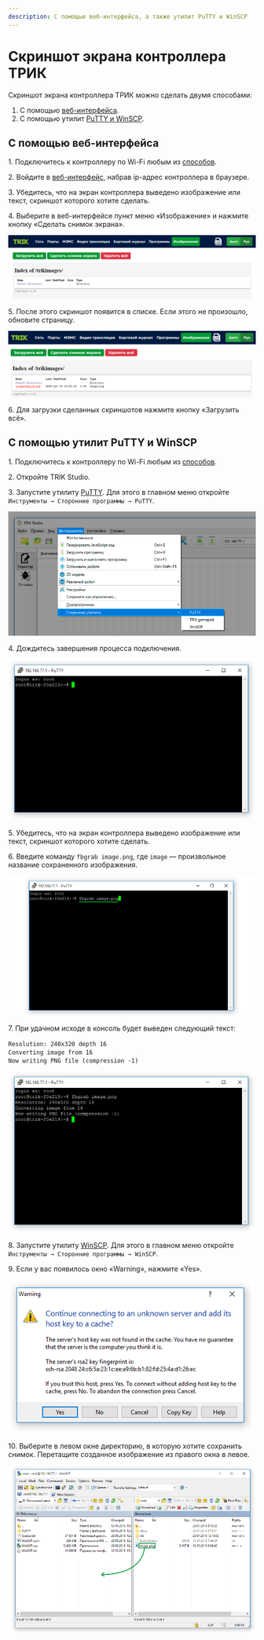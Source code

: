 ```yaml
---
description: С помощью веб-интерфейса, а также утилит PuTTY и WinSCP
---
```


# Скриншот экрана контроллера ТРИК

Скриншот экрана контроллера ТРИК можно сделать двумя способами:

1. С помощью [веб-интерфейса](screenshot.md#web).
2. С помощью утилит [PuTTY и WinSCP](screenshot.md#utilities).

## С помощью веб-интерфейса <a href="#web" id="web"></a>

1\. Подключитесь к контроллеру по Wi-Fi любым из [способов](../wi-fi/network-connection.md).

2\. Войдите в [веб-интерфейс](../web-interface.md), набрав ip-адрес контроллера в браузере.

3\. Убедитесь, что на экран контроллера выведено изображение или текст, скриншот которого хотите сделать.

4\. Выберите в веб-интерфейсе пункт меню «Изображение» и нажмите кнопку «Сделать снимок экрана».

![](../../.gitbook/assets/screenshot.png)

5\. После этого скриншот появится в списке. Если этого не произошло, обновите страницу.

![](<../../.gitbook/assets/TRIK-Images (1).png>)

6\. Для загрузки сделанных скриншотов нажмите кнопку «Загрузить всё».

## С помощью утилит PuTTY и WinSCP <a href="#utilities" id="utilities"></a>

1\. Подключитесь к контроллеру по Wi-Fi любым из [способов](../wi-fi/network-connection.md).

2\. Откройте TRIK Studio.

3\. Запустите утилиту [PuTTY](../../studio/utilities/putty.md). Для этого в главном меню откройте `Инструменты → Сторонние программы → PuTTY`.

![](../../.gitbook/assets/putty-open.png)

4\. Дождитесь завершения процесса подключения.&#x20;

![](../../.gitbook/assets/putty-login-success.png)

5\. Убедитесь, что на экран контроллера выведено изображение или текст, скриншот которого хотите сделать.

6\. Введите команду `fbgrab image.png`, где `image` — произвольное название сохраненного изображения.

![](../../.gitbook/assets/putty-fbgrab-command.png)

7\. При удачном исходе в консоль будет выведен следующий текст:

`Resolution: 240x320 depth 16`\
`Converting image from 16`\
`Now writing PNG file (compression -1)`

![](../../.gitbook/assets/putty-screenshot-success.png)

8\. Запустите утилиту [WinSCP](../../studio/utilities/winscp.md). Для этого в главном меню откройте `Инструменты → Сторонние программы → WinSCP`.&#x20;

9\. Если у вас появилось окно «Warning», нажмите «Yes».

![](../../.gitbook/assets/winscp-warning.png)

10\. Выберите в левом окне директорию, в которую хотите сохранить снимок. Перетащите созданное изображение из правого окна в левое.

![](../../.gitbook/assets/winscp-copy.png)
